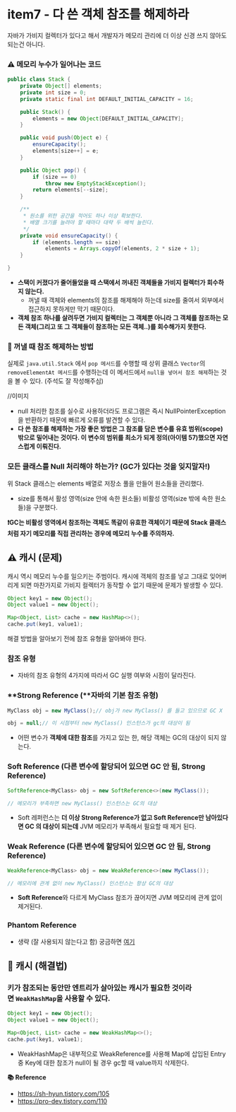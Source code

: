 # item7 - 다 쓴 객체 참조를 해제하라

자바가 가비지 컬렉터가 있다고 해서 개발자가 메모리 관리에 더 이상 신경 쓰지 않아도 되는건 아니다.

### ⚠️ 메모리 누수가 일어나는 코드

```java
public class Stack {
    private Object[] elements;
    private int size = 0;
    private static final int DEFAULT_INITIAL_CAPACITY = 16;

    public Stack() {
        elements = new Object[DEFAULT_INITIAL_CAPACITY];
    }

    public void push(Object e) {
        ensureCapacity();
        elements[size++] = e;
    }

    public Object pop() {
        if (size == 0)
            throw new EmptyStackException();
        return elements[--size];
    }

    /**
     * 원소를 위한 공간을 적어도 하나 이상 확보한다.
     * 배열 크기를 늘려야 할 때마다 대략 두 배씩 늘린다.
     */
    private void ensureCapacity() {
        if (elements.length == size)
            elements = Arrays.copyOf(elements, 2 * size + 1);
    }

}
```

- **스택이 커졌다가 줄어들었을 때 스택에서 꺼내진 객체들을 가비지 컬렉터가 회수하지 않는다.**
  - 꺼낼 때 객체와 elements의 참조를 해제해야 하는데 size를 줄여서 외부에서 접근하지 못하게만 막기 때문이다.
- **객체 참조 하나를 살려두면 가비지 컬렉터는 그 객체뿐 아니라 그 객체를 참조하는 모든 객체(그리고 또 그 객체들이 참조하는 모든 객체..)를 회수해가지 못한다.**


### **📌 꺼낼 때 참조 해제하는 방법**

실제로 `java.util.Stack` 에서 `pop 메서드`를 수행할 때 상위 클래스 `Vector`의 `removeElementAt 메서드`를 수행하는데 이 메서드에서 `null을 넣어서 참조 해제`하는 것을 볼 수 있다. (주석도 잘 작성해주심)

//이미지

- null 처리한 참조를 실수로 사용하더라도 프로그램은 즉시 NullPointerException을 반환하기 때문에 빠르게 오류를 발견할 수 있다.
- **다 쓴 참조를 해제하는 가장 좋은 방법은 그 참조를 담은 변수를 유효 범위(scope) 밖으로 밀어내는 것이다. 이 변수의 범위를 최소가 되게 정의(아이템 57)했으면 자연스럽게 이뤄진다.**

### 모든 클래스를 Null 처리해야 하는가? (GC가 있다는 것을 잊지말자!)

위 Stack 클래스는 elements 배열로 저장소 풀을 만들어 원소들을 관리했다.

- size를 통해서 활성 영역(size 안에 속한 원소들) 비활성 영역(size 밖에 속한 원소들)을 구분했다.

**❗️GC는 비활성 영역에서 참조하는 객체도 똑같이 유효한 객체이기 때문에 Stack 클래스처럼 자기 메모리를 직접 관리하는 경우에 메모리 누수를 주의하자.**

## **⚠️ 캐시 (문제)**

캐시 역시 메모리 누수를 일으키는 주범이다. 캐시에 객체의 참조를 넣고 그대로 잊어버리게 되면 마찬가지로 가비지 컬렉터가 동작할 수 없기 때문에 문제가 발생할 수 있다.

```java
Object key1 = new Object();
Object value1 = new Object();

Map<Object, List> cache = new HashMap<>();
cache.put(key1, value1);
```

해결 방법을 알아보기 전에 참조 유형을 알아봐야 한다.

### **참조 유형**

- 자바의 참조 유형의 4가지에 따라서 GC 실행 여부와 시점이 달라진다.

### **Strong Reference (**자바의 기본 참조 유형)

```java
MyClass obj = new MyClass();// obj가 new MyClass() 를 들고 있으므로 GC X

obj = null;// 이 시점부터 new MyClass() 인스턴스가 gc의 대상이 됨
```

- 어떤 변수가 **객체에 대한 참조**를 가지고 있는 한, 해당 객체는 GC의 대상이 되지 않는다.

### **Soft Reference** (다른 변수에 할당되어 있으면 GC 안 됨, **Strong Reference)**

```java
SoftReference<MyClass> obj = new SoftReference<>(new MyClass());

// 메모리가 부족하면 new MyClass() 인스턴스는 GC의 대상
```

- Soft 레퍼런스는 **더 이상 Strong Reference가 없고 Soft Reference만 남아있다면 GC 의 대상이 되는데** JVM 메모리가 부족해서 필요할 때 제거 된다.

### **Weak Reference** (다른 변수에 할당되어 있으면 GC 안 됨, **Strong Reference)**

```java
WeakReference<MyClass> obj = new WeakReference<>(new MyClass());

// 메모리에 관계 없이 new MyClass() 인스턴스는 항상 GC의 대상
```

- **Soft Reference**와 다르게 MyClass 참조가 끊어지면 JVM 메모리에 관계 없이 제거된다.

### **Phantom Reference**

- 생략 (잘 사용되지 않는다고 함) 궁금하면 [여기](https://pro-dev.tistory.com/110)

## 🫡 캐시 (해결법)

### 키가 참조되는 동안만 엔트리가 살아있는 캐시가 필요한 것이라면 `WeakHashMap`을 사용할 수 있다.

```java
Object key1 = new Object();
Object value1 = new Object();

Map<Object, List> cache = new WeakHashMap<>();
cache.put(key1, value1);
```

- WeakHashMap은 내부적으로 WeakReference를 사용해 Map에 삽입된 Entry 중 Key에 대한 참조가 null이 될 경우 gc할 때 value까지 삭제한다.

**📚 Reference**

- https://sh-hyun.tistory.com/105
- https://pro-dev.tistory.com/110
